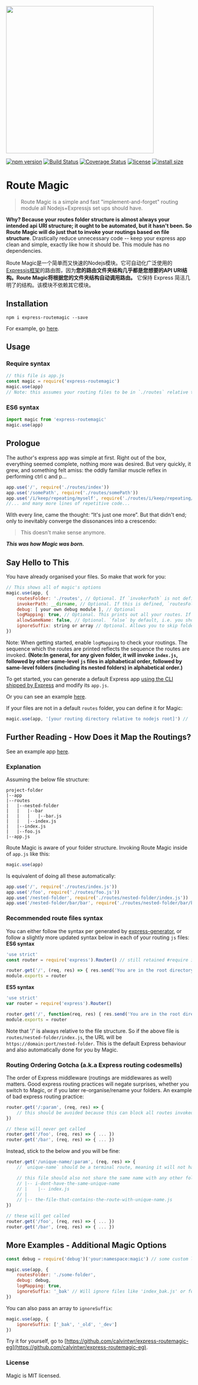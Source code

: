 <img src="https://user-images.githubusercontent.com/6825277/87935044-e6086f00-cac2-11ea-91ac-bee5709f06a4.png" height="400">

[![npm version](https://img.shields.io/npm/v/express-routemagic.svg?style=flat-square)](https://www.npmjs.com/package/express-routemagic)
[![Build Status](https://badgen.net/travis/calvintwr/express-routemagic?style=flat-square)](https://travis-ci.com/calvintwr/express-routemagic)
[![Coverage Status](https://badgen.net/coveralls/c/github/calvintwr/express-routemagic?style=flat-square)](https://coveralls.io/r/calvintwr/express-routemagic)
[![license](https://img.shields.io/npm/l/express-routemagic.svg?style=flat-square)](https://www.npmjs.com/package/express-routemagic)
[![install size](https://badgen.net/packagephobia/install/express-routemagic?style=flat-square)](https://packagephobia.now.sh/result?p=express-routemagic)

# Route Magic
>Route Magic is a simple and fast "implement-and-forget" routing module all Nodejs+Expressjs set ups should have.

**Why? Because your routes folder structure is almost always your intended api URI structure; it ought to be automated, but it hasn't been. So Route Magic will do just that to invoke your routings based on file structure**. Drastically reduce unnecessary code -- keep your express app clean and simple, exactly like how it should be. This module has no dependencies.

Route Magic是一个简单而又快速的Nodejs模块。它可自动化广泛使用的[Expressjs框架](https://github.com/expressjs/express)的路由图，因为**您的路由文件夹结构几乎都是您想要的API URI结构。Route Magic将根据您的文件夹结构自动调用路由。** 它保持 Express 简洁几明了的结构。该模块不依赖其它模块。

## Installation

```
npm i express-routemagic --save
```
For example, go [here](https://github.com/calvintwr/express-routemagic-eg).

## Usage

### Require syntax
```js
// this file is app.js
const magic = require('express-routemagic')
magic.use(app)
// Note: this assumes your routing files to be in `./routes` relative to the ROOT of your nodejs app.
```

### ES6 syntax
```js
import magic from 'express-routemagic'
magic.use(app)
```

## Prologue
The author's express app was simple at first. Right out of the box, everything seemed complete, nothing more was desired. But very quickly, it grew, and something felt amiss: the oddly familiar muscle reflex in performing ctrl c and p...

```js
app.use('/', require('./routes/index'))
app.use('/somePath', require('./routes/somePath'))
app.use('/i/keep/repeating/myself', require('./routes/i/keep/repeating/myself'))
//... and many more lines of repetitive code...
```
With every line, came the thought: “It's just one more”. But that didn't end; only to inevitably converge the dissonances into a crescendo:

>This doesn't make sense anymore.

**_This was how Magic was born._**

## Say Hello to This

You have already organised your files. So make that work for you:

```js
// This shows all of magic's options
magic.use(app, {
    routesFolder: './routes', // Optional. If `invokerPath` is not defined, this is relative to your nodejs ROOT.
    invokerPath: __dirname, // Optional. If this is defined, `routesFolder` will be relative to this path instead of your nodejs ROOT.
    debug: [ your own debug module ], // Optional
    logMapping: true, // Optional. This prints out all your routes. If no debug module is passed, it uses console.log by default
    allowSameName: false, // Optional. `false` by default, i.e. you should not have a `foo.js` and a folder named `foo` sitting at the same level. That's poor organisation.
    ignoreSuffix: string or array // Optional. Allows you to skip folders or files with a suffix.
})
```
Note: When getting started, enable `logMapping` to check your routings. The sequence which the routes are printed reflects the sequence the routes are invoked. **(Note:In general, for any given folder, it will invoke `index.js`, followed by other same-level `js` files in alphabetical order, followed by same-level folders (including its nested folders) in alphabetical order.)**

To get started, you can generate a default Express app [using the CLI shipped by Express](https://expressjs.com/en/starter/generator.html) and modify its `app.js`.

Or you can see an example [here](https://github.com/calvintwr/express-routemagic-eg).

If your files are not in a default `routes` folder, you can define it for Magic:
```js
magic.use(app, '[your routing directory relative to nodejs root]') // 'folder' is same as './folder'
```

## Further Reading - How Does it Map the Routings?

See an example app [here](https://github.com/calvintwr/express-routemagic-eg).

### Explanation

Assuming the below file structure:

```
project-folder
|--app
|--routes
|   |--nested-folder
|   |   |--bar
|   |   |   |--bar.js
|   |   |--index.js
|   |--index.js
|   |--foo.js
|--app.js
```
Route Magic is aware of your folder structure. Invoking Route Magic inside of `app.js` like this:
```js
magic.use(app)
```
Is equivalent of doing all these automatically:
```js
app.use('/', require('./routes/index.js'))
app.use('/foo', require('./routes/foo.js'))
app.use('/nested-folder', require('./routes/nested-folder/index.js'))
app.use('/nested-folder/bar/bar', require('./routes/nested-folder/bar/bar.js')) // note the 2 bars here.
```
### Recommended route files syntax
You can either follow the syntax per generated by [express-generator](https://expressjs.com/en/starter/generator.html), or follow a slightly more updated syntax below in each of your routing `js` files:
**ES6 syntax**
```js
'use strict'
const router = require('express').Router() // still retained #require instead of #import due practicable compatibility.

router.get('/', (req, res) => { res.send('You are in the root directory of this file.') })
module.exports = router
```
**ES5 syntax**
```js
'use strict'
var router = require('express').Router()

router.get('/', function(req, res) { res.send('You are in the root directory of this file.') })
module.exports = router
```

Note that '/' is always relative to the file structure. So if the above file is `routes/nested-folder/index.js`, the URL will be `https://domain:port/nested-folder`. This is the default Express behaviour and also automatically done for you by Magic.

### Routing Ordering Gotcha (a.k.a Express routing codesmells)
The order of Express middleware (routings are middlewares as well) matters. Good express routing practices will negate surprises, whether you switch to Magic, or if you later re-organise/rename your folders. An example of bad express routing practice:

```js
router.get('/:param', (req, res) => {
    // this should be avoided because this can block all routes invoked below it if it's invoked before them.
})

// these will never get called
router.get('/foo', (req, res) => { ... })
router.get('/bar', (req, res) => { ... })
```
Instead, stick to the below and you will be fine:
```js
router.get('/unique-name/:param', (req, res) => {
    // `unique-name` should be a terminal route, meaning it will not have any subpath under it.

    // this file should also not share the same name with any other folders that sits on the same level with it.
    // |-- i-dont-have-the-same-unique-name
    // |    |-- index.js
    // |
    // |-- the-file-that-contains-the-route-with-unique-name.js
})

// these will get called
router.get('/foo', (req, res) => { ... })
router.get('/bar', (req, res) => { ... })
```

## More Examples - Additional Magic Options

```js
const debug = require('debug')('your:namespace:magic') // some custom logging module

magic.use(app, {
    routesFolder: './some-folder',
    debug: debug,
    logMapping: true,
    ignoreSuffix: '_bak' // Will ignore files like 'index_bak.js' or folders like 'api_v1_bak'.
})
```
You can also pass an array to `ignoreSuffix`:

```js
magic.use(app, {
    ignoreSuffix: ['_bak', '_old', '_dev']
})
```
Try it for yourself, go to [https://github.com/calvintwr/express-routemagic-eg](https://github.com/calvintwr/express-routemagic-eg).

### License

Magic is MIT licensed.
